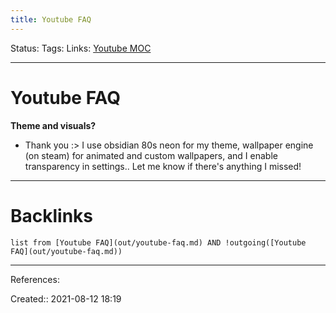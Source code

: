 ```yaml
---
title: Youtube FAQ
---
```

Status: 
Tags: 
Links: [Youtube MOC](out/scripts/youtube-moc.md)
___
# Youtube FAQ
**Theme and visuals?**
- Thank you :> I use obsidian 80s neon for my theme, wallpaper engine (on steam) for animated and custom wallpapers, and I enable transparency in settings.. Let me know if there's anything I missed!
___
# Backlinks
```dataview
list from [Youtube FAQ](out/youtube-faq.md) AND !outgoing([Youtube FAQ](out/youtube-faq.md))
```
___
References:

Created:: 2021-08-12 18:19
